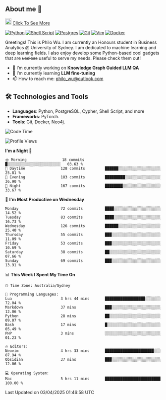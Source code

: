 ## About me 🤗

<a href="#"><img src="https://media.giphy.com/media/hvRJCLFzcasrR4ia7z/giphy.gif" width="20px" height="20px"></a> [Click To See More](https://codeboyphilo.github.io)

[![Python](https://img.shields.io/badge/python-3670A0?style=for-the-badge&logo=python&logoColor=ffdd54)](#)
[![Shell Script](https://img.shields.io/badge/shell_script-%23121011.svg?style=for-the-badge&logo=gnu-bash&logoColor=white)](#)
[![Postgres](https://img.shields.io/badge/postgres-%23316192.svg?style=for-the-badge&logo=postgresql&logoColor=white)](#)
[![Git](https://img.shields.io/badge/git-%23F05033.svg?style=for-the-badge&logo=git&logoColor=white)](#)
[![Vim](https://img.shields.io/badge/VIM-%2311AB00.svg?style=for-the-badge&logo=vim&logoColor=white)](#)
[![Docker](https://img.shields.io/badge/docker-%230db7ed.svg?style=for-the-badge&logo=docker&logoColor=white)](#)

Greetings! This is Philo Wu. I am currently an Honours student in Business Analytics \@ University of Sydney. I am dedicated to machine learning and deep learning fields. I also enjoy develop some Python-based cool gadgets that are ~~useless~~ useful to serve my needs. Please check them out!

- 🔭 I’m currently working on **Knowledge Graph Guided LLM QA**
- 🌱 I’m currently learning **LLM fine-tuning**
- 📫 How to reach me: philo_wu@outlook.com

## 🛠 Technologies and Tools
- **Languages**: Python, PostgreSQL, Cypher, Shell Script, and more
- **Frameworks**: PyTorch.
- **Tools**: Git, Docker, Neo4j.

<!--START_SECTION:waka-->
![Code Time](http://img.shields.io/badge/Code%20Time-723%20hrs%2033%20mins-blue)

![Profile Views](http://img.shields.io/badge/Profile%20Views-1-blue)

**I'm a Night 🦉** 

```text
🌞 Morning                18 commits          █░░░░░░░░░░░░░░░░░░░░░░░░   03.63 % 
🌆 Daytime                128 commits         ██████░░░░░░░░░░░░░░░░░░░   25.81 % 
🌃 Evening                183 commits         █████████░░░░░░░░░░░░░░░░   36.90 % 
🌙 Night                  167 commits         ████████░░░░░░░░░░░░░░░░░   33.67 % 
```
📅 **I'm Most Productive on Wednesday** 

```text
Monday                   72 commits          ████░░░░░░░░░░░░░░░░░░░░░   14.52 % 
Tuesday                  83 commits          ████░░░░░░░░░░░░░░░░░░░░░   16.73 % 
Wednesday                126 commits         ██████░░░░░░░░░░░░░░░░░░░   25.40 % 
Thursday                 55 commits          ███░░░░░░░░░░░░░░░░░░░░░░   11.09 % 
Friday                   53 commits          ███░░░░░░░░░░░░░░░░░░░░░░   10.69 % 
Saturday                 38 commits          ██░░░░░░░░░░░░░░░░░░░░░░░   07.66 % 
Sunday                   69 commits          ███░░░░░░░░░░░░░░░░░░░░░░   13.91 % 
```


📊 **This Week I Spent My Time On** 

```text
🕑︎ Time Zone: Australia/Sydney

💬 Programming Languages: 
Lua                      3 hrs 44 mins       ██████████████████░░░░░░░   72.04 % 
Markdown                 37 mins             ███░░░░░░░░░░░░░░░░░░░░░░   12.06 % 
Python                   28 mins             ██░░░░░░░░░░░░░░░░░░░░░░░   09.07 % 
Bash                     17 mins             █░░░░░░░░░░░░░░░░░░░░░░░░   05.49 % 
PHP                      3 mins              ░░░░░░░░░░░░░░░░░░░░░░░░░   01.23 % 

🔥 Editors: 
Neovim                   4 hrs 33 mins       ██████████████████████░░░   87.94 % 
Obsidian                 37 mins             ███░░░░░░░░░░░░░░░░░░░░░░   12.06 % 

💻 Operating System: 
Mac                      5 hrs 11 mins       █████████████████████████   100.00 % 
```


 Last Updated on 03/04/2025 01:46:58 UTC
<!--END_SECTION:waka-->
